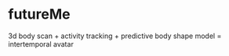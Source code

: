 futureMe
========

3d body scan + activity tracking + predictive body shape model = intertemporal avatar
